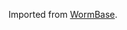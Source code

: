 [//]: # (Created by ./bin/manage_files.pl from ./species/Caenorhabditis_elegans/PRJNA13758/Caenorhabditis_elegans_PRJNA13758.assembly.html on Thu Jun 11 13:43:35 2020)
Imported from [WormBase](https://www.wormbase.org/).
